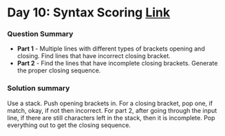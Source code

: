 # Day 10: Syntax Scoring [Link](https://adventofcode.com/2021/day/10)

### Question Summary
- **Part 1** - Multiple lines with different types of brackets opening and closing. Find lines that have incorrect closing bracket. 
- **Part 2** - Find the lines that have incomplete closing brackets. Generate the proper closing sequence. 

### Solution summary 

Use a stack. Push opening brackets in. For a closing bracket, pop one, if match, okay, if not then incorrect. For part 2, after going through the input line, if there are still characters left in the stack, then it is incomplete. Pop everything out to get the closing sequence. 

